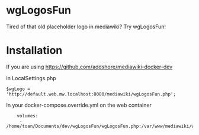 # wgLogosFun
Tired of that old placeholder logo in mediawiki? Try wgLogosFun!

# Installation

If you are using https://github.com/addshore/mediawiki-docker-dev

in LocalSettings.php
```
$wgLogo = 'http://default.web.mw.localhost:8080/mediawiki/wgLogosFun.php';
```

In your docker-compose.override.yml on the web container

```
    volumes:
     - /home/toan/Documents/dev/wgLogosFun/wgLogosFun.php:/var/www/mediawiki/wgLogosFun.php
```

